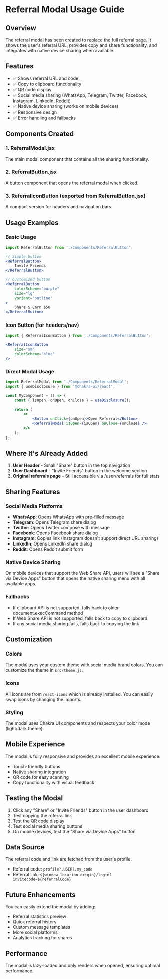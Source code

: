 # Referral Modal Usage Guide

## Overview
The referral modal has been created to replace the full referral page. It shows the user's referral URL, provides copy and share functionality, and integrates with native device sharing when available.

## Features
- ✅ Shows referral URL and code
- ✅ Copy to clipboard functionality
- ✅ QR code display
- ✅ Social media sharing (WhatsApp, Telegram, Twitter, Facebook, Instagram, LinkedIn, Reddit)
- ✅ Native device sharing (works on mobile devices)
- ✅ Responsive design
- ✅ Error handling and fallbacks

## Components Created

### 1. ReferralModal.jsx
The main modal component that contains all the sharing functionality.

### 2. ReferralButton.jsx
A button component that opens the referral modal when clicked.

### 3. ReferralIconButton (exported from ReferralButton.jsx)
A compact version for headers and navigation bars.

## Usage Examples

### Basic Usage
```jsx
import ReferralButton from './Components/ReferralButton';

// Simple button
<ReferralButton>
    Invite Friends
</ReferralButton>

// Customized button
<ReferralButton 
    colorScheme="purple" 
    size="lg"
    variant="outline"
>
    Share & Earn $50
</ReferralButton>
```

### Icon Button (for headers/nav)
```jsx
import { ReferralIconButton } from './Components/ReferralButton';

<ReferralIconButton 
    size="sm"
    colorScheme="blue"
/>
```

### Direct Modal Usage
```jsx
import ReferralModal from './Components/ReferralModal';
import { useDisclosure } from '@chakra-ui/react';

const MyComponent = () => {
    const { isOpen, onOpen, onClose } = useDisclosure();
    
    return (
        <>
            <Button onClick={onOpen}>Open Referral</Button>
            <ReferralModal isOpen={isOpen} onClose={onClose} />
        </>
    );
};
```

## Where It's Already Added

1. **User Header** - Small "Share" button in the top navigation
2. **User Dashboard** - "Invite Friends" button in the welcome section
3. **Original referrals page** - Still accessible via /user/referrals for full stats

## Sharing Features

### Social Media Platforms
- **WhatsApp**: Opens WhatsApp with pre-filled message
- **Telegram**: Opens Telegram share dialog
- **Twitter**: Opens Twitter compose with message
- **Facebook**: Opens Facebook share dialog
- **Instagram**: Copies link (Instagram doesn't support direct URL sharing)
- **LinkedIn**: Opens LinkedIn share dialog
- **Reddit**: Opens Reddit submit form

### Native Device Sharing
On mobile devices that support the Web Share API, users will see a "Share via Device Apps" button that opens the native sharing menu with all available apps.

### Fallbacks
- If clipboard API is not supported, falls back to older document.execCommand method
- If Web Share API is not supported, falls back to copy to clipboard
- If any social media sharing fails, falls back to copying the link

## Customization

### Colors
The modal uses your custom theme with social media brand colors. You can customize the theme in `src/theme.js`.

### Icons
All icons are from `react-icons` which is already installed. You can easily swap icons by changing the imports.

### Styling
The modal uses Chakra UI components and respects your color mode (light/dark theme).

## Mobile Experience

The modal is fully responsive and provides an excellent mobile experience:
- Touch-friendly buttons
- Native sharing integration
- QR code for easy scanning
- Copy functionality with visual feedback

## Testing the Modal

1. Click any "Share" or "Invite Friends" button in the user dashboard
2. Test copying the referral link
3. Test the QR code display
4. Test social media sharing buttons
5. On mobile devices, test the "Share via Device Apps" button

## Data Source

The referral code and link are fetched from the user's profile:
- Referral code: `profile?.USER?.my_code`
- Referral link: `${window.location.origin}/login?invitecode=${referralCode}`

## Future Enhancements

You can easily extend the modal by adding:
- Referral statistics preview
- Quick referral history
- Custom message templates
- More social platforms
- Analytics tracking for shares

## Performance

The modal is lazy-loaded and only renders when opened, ensuring optimal performance.